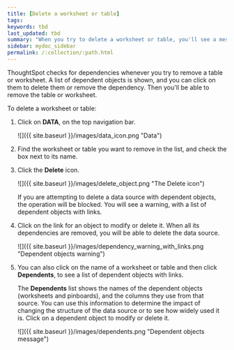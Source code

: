 ```yaml
---
title: [Delete a worksheet or table]
tags:
keywords: tbd
last_updated: tbd
summary: "When you try to delete a worksheet or table, you'll see a message listing any dependent objects that must be removed first."
sidebar: mydoc_sidebar
permalink: /:collection/:path.html
---
```

ThoughtSpot checks for dependencies whenever you try to remove a table or worksheet. A list of dependent objects is shown, and you can click on them to delete them or remove the dependency. Then you'll be able to remove the table or worksheet.

To delete a worksheet or table:

1. Click on **DATA**, on the top navigation bar.

     ![]({{ site.baseurl }}/images/data_icon.png "Data")

2. Find the worksheet or table you want to remove in the list, and check the box next to its name.
3. Click the **Delete** icon.

     ![]({{ site.baseurl }}/images/delete_object.png "The Delete icon")

     If you are attempting to delete a data source with dependent objects, the operation will be blocked. You will see a warning, with a list of dependent objects with links.

4. Click on the link for an object to modify or delete it.
   When all its dependencies are removed, you will be able to delete the data source.

     ![]({{ site.baseurl }}/images/dependency_warning_with_links.png "Dependent objects warning")

5. You can also click on the name of a worksheet or table and then click **Dependents**, to see a list of dependent objects with links.

    The **Dependents** list shows the names of the dependent objects (worksheets and pinboards), and the columns they use from that source. You can use this information to determine the impact of changing the structure of the data source or to see how widely used it is. Click on a dependent object to modify or delete it.

     ![]({{ site.baseurl }}/images/dependents.png "Dependent objects message")
